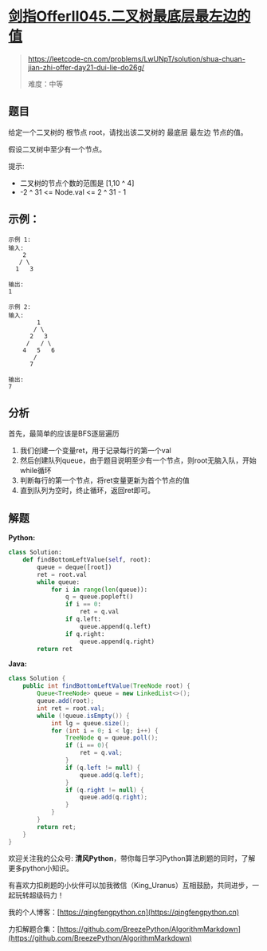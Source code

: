 # [剑指OfferII045.二叉树最底层最左边的值](https://leetcode-cn.com/problems/LwUNpT/solution/shua-chuan-jian-zhi-offer-day21-dui-lie-do26g/)
> https://leetcode-cn.com/problems/LwUNpT/solution/shua-chuan-jian-zhi-offer-day21-dui-lie-do26g/
> 
> 难度：中等

## 题目
给定一个二叉树的 根节点 root，请找出该二叉树的 最底层 最左边 节点的值。

假设二叉树中至少有一个节点。

提示:
- 二叉树的节点个数的范围是 [1,10 ^ 4]
- -2 ^ 31 <= Node.val <= 2 ^ 31 - 1 

## 示例：
```
示例 1:
输入:
    2
   / \
  1   3

输出:
1

示例 2:
输入:
        1
       / \
      2   3
     /   / \
    4   5   6
       /
      7

输出:
7
```

## 分析
首先，最简单的应该是BFS逐层遍历
1. 我们创建一个变量ret，用于记录每行的第一个val
2. 然后创建队列queue，由于题目说明至少有一个节点，则root无脑入队，开始while循环 
3. 判断每行的第一个节点，将ret变量更新为首个节点的值
4. 直到队列为空时，终止循环，返回ret即可。

## 解题

**Python:**

```python
class Solution:
    def findBottomLeftValue(self, root):
        queue = deque([root])
        ret = root.val
        while queue:
            for i in range(len(queue)):
                q = queue.popleft()
                if i == 0:
                    ret = q.val
                if q.left:
                    queue.append(q.left)
                if q.right:
                    queue.append(q.right)
        return ret
```

**Java:**

```java
class Solution {
    public int findBottomLeftValue(TreeNode root) {
        Queue<TreeNode> queue = new LinkedList<>();
        queue.add(root);
        int ret = root.val;
        while (!queue.isEmpty()) {
            int lg = queue.size();
            for (int i = 0; i < lg; i++) {
                TreeNode q = queue.poll();
                if (i == 0){
                    ret = q.val;
                }
                if (q.left != null) {
                    queue.add(q.left);
                }
                if (q.right != null) {
                    queue.add(q.right);
                }
            }
        }
        return ret;
    }
}
```

欢迎关注我的公众号: **清风Python**，带你每日学习Python算法刷题的同时，了解更多python小知识。

有喜欢力扣刷题的小伙伴可以加我微信（King_Uranus）互相鼓励，共同进步，一起玩转超级码力！

我的个人博客：[https://qingfengpython.cn](https://qingfengpython.cn)

力扣解题合集：[https://github.com/BreezePython/AlgorithmMarkdown](https://github.com/BreezePython/AlgorithmMarkdown)